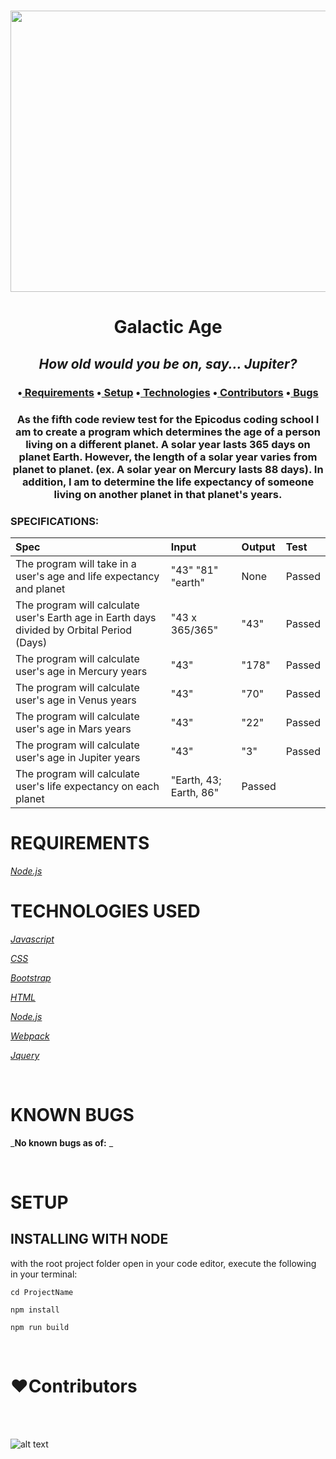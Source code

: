 <h1 align='center'><img width='900' height='450' src='https://www.syfy.com/sites/syfy/files/styles/1200x680/public/solarsystem_diagram.jpg'><br>
  
**<h1 align = 'center'>Galactic Age**


*<h2 align ='center'>How old would you be on, say... Jupiter?*


<h3 align ='center'>•<a href='#requirements'> Requirements</a> •<a href='#setup'> Setup</a> •<a href='#technologies-used'> Technologies</a> •<a href='#❤️contributors'> Contributors</a> •<a href='#known-bugs'> Bugs</a></h3>


<h3 align='center'>As the fifth code review test for the Epicodus coding school I am to create a program which determines the age of a person living on a different planet. A solar year lasts 365 days on planet Earth. However, the length of a solar year varies from planet to planet. (ex. A solar year on Mercury lasts 88 days). In addition, I am to determine the life expectancy of someone living on another planet in that planet's years.</h3>

### SPECIFICATIONS:

| Spec   |     Input     |  Output | Test |
|:----------|:-------------|:------| :------|
| The program will take in a user's age and life expectancy and planet |  "43" "81" "earth" | None | Passed   |
| The program will calculate user's Earth age in Earth days divided by Orbital Period (Days) |  "43 x 365/365" |  "43" |    Passed    |
| The program will calculate user's age in Mercury years | "43" |  "178" |  Passed    |
| The program will calculate user's age in Venus years | "43" |  "70" |  Passed    |
| The program will calculate user's age in Mars years | "43" | "22" |   Passed   |
| The program will calculate user's age in Jupiter years | "43" | "3" |  Passed  |
| The program will calculate user's life expectancy on each planet | "Earth, 43; Earth, 86" | Passed  |

# **REQUIREMENTS**

_[Node.js](https://nodejs.org/en/)_



# **TECHNOLOGIES USED**

_[Javascript](https://developer.mozilla.org/en-US/docs/Web/JavaScript)_

_[CSS](https://en.wikipedia.org/wiki/Cascading_Style_Sheets)_

_[Bootstrap](https://getbootstrap.com/)_

_[HTML](https://developer.mozilla.org/en-US/docs/Web/HTML)_

_[Node.js](https://nodejs.org/en/)_

_[Webpack](https://webpack.js.org/)_

_[Jquery](https://jquery.com/)_

<br>

# **KNOWN BUGS**


_**No known bugs as of:** _

<br>

# **SETUP**

## **INSTALLING WITH NODE**


with the root project folder open in your code editor, execute the following in your terminal:

``cd ProjectName``

``npm install``

``npm run build``

<br>

# **❤️Contributors**

<br>

<br>

![alt text][logo]

[logo]: https://img.shields.io/bower/l/bootstrap 'MIT License'
